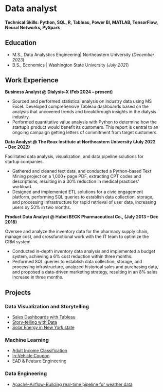 # Data analyst 

#### Technical Skills: Python, SQL, R, Tableau, Power BI, MATLAB, TensorFlow, Neural Networks, PySpark

## Education						       		
- M.S., Data Analystics Engineering| Northeastern University (_December 2023_)	 			        		
- B.S., Economics                  | Washington State University (_July 2021_)

## Work Experience
**Business Analyst @ Dialysis-X (Feb 2024 – present)** 
- Sourced and performed statistical analysis on industry data using MS Excel. Developed comprehensive Tableau dashboards based on the analysis that uncovered trends and breakthrough insights in the dialysis industry.
- Performed quantitative value analysis with Python to determine how the startup’s product would benefit its customers. This report is central to an ongoing campaign getting letters of commitment from target customers.

**Data Analyst @ The Roux Institute at Northeastern University (July 2022 – Dec 2022)**

Facilitated data analysis, visualization, and data pipeline solutions for startup companies.
- Gathered and cleaned text data, and conducted a Python-based Text Mining project on a 1,000+ page PDF, extracting CPT codes and descriptions, resulting in a 30% reduction in medical practices' workload.
- Designed and implemented ETL solutions for a civic engagement platform, performing SQL queries to establish data collection, storage, and processing infrastructure for rapid retrieval of user data, increasing users by 50% in two months.

**Product Data Analyst @ Hubei BECK Pharmaceutical Co., (July 2013 – Dec 2018)**

Oversee and analyze the inventory data for the pharmacy supply chain, manage cost, and crossfunctional work with the IT team to optimize the CRM system
- Conducted in-depth inventory data analysis and implemented a budget system, achieving a 6% cost reduction within three months.
- Performed SQL queries to establish data collection, storage, and processing infrastructure, analyzed historical sales and purchasing data, and proposed a data-driven marketing strategy, resulting in an 8% sales increase in three months. 

## Projects
### Data Visualization and Storytelling
- [Sales Dashboards with Tableau](https://public.tableau.com/views/sales_17320573079440/Customers?:language=en-US&:sid=&:redirect=auth&:display_count=n&:origin=viz_share_link)
- [Story-telling with Data](https://sites.google.com/view/ie6600hw5-g01/home?authuser=0)
- [Solar Energy in New York state](https://sites.google.com/view/ie6600-group1/home)

### Machine Learning
- [Adult Income Classification](https://www.mlwithramin.com/project/s23-group-8)
- [In-Vehicle Coupon](https://github.com/Zichen892/In-Vehicle-Coupon-Prediction/tree/main)
- [EAD & Feature Engineering](https://github.com/Zichen892/mlproject)
  
### Data Engineering
- [Apache-Airflow-Building real-time pipeline for weather data ](https://github.com/Zichen892/Apache-Airflow---Building-pipeline-for-weather-data)




